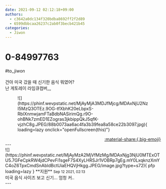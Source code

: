 ```yaml
---
date: 2021-09-12 02:12:18+09:00
authors:
  - c3642a0dc134f320bdba8692ff2f2d89
  - 6599dbbcaa26237c2ab0f3becb421b45
categories:
  - Jiwon
---
```


# 0-84997763

<div class="post-container" markdown="1">
<div class="content-container md-sidebar__scrollwrap" markdown="1">

\#to_jiwon<br><br>건아 미국 갔을 때 신기한 음식 뭐였어?<br>난 게토레이 라임큐컴버,,,
<figure markdown="1">
![](https://phinf.wevpstatic.net/MjAyMjA3MDJfMjcg/MDAxNjU2NzI5MzQ3OTEz.9OG-tfXbhK20eLbpxS-RblXnmwjamFTaBdbNASirimQg.r9O-ohBNk7zmED1EZogras3jkbippQkJ5qfK-vjzhC8g.JPEG/88b0073aa6ac4fa3b39fea8a58ce22b3097.jpg){ loading=lazy onclick="openFullscreen(this)"}
</figure>


</div>
</div>

<div style="text-align: right;" markdown="1">
<a href="https://weverse.io/fromis9/fanpost/0-84997763" style="text-align: right;">:material-share:{.big-emoji}</a>
</div>
---

<div class="comments-container md-sidebar__scrollwrap" markdown="1">
<div class="comment" markdown="1">
<div class='id-container' markdown="1">
![](https://phinf.wevpstatic.net/MjAyMzA2MjVfMzMg/MDAxNjg3NjU0MTExOTU5.7GFeCpkRW4jdCPevFi1sgeF7S4XyLHRSJr1VOBRp7gEg.mY0LxqknzXmYC4oZ6TpxCmdSnAbldBctUiaEHQVjHkgg.JPEG/image.jpg?type=s72){ pfp loading=lazy }
**<span class="artist">지원</span>** <small>Sep 12 2021, 02:13</small><br>
</div>
<div class='comment-body' markdown="1">
미국 음식 사이즈 보고 신기... 엄청 커..
</div>
</div>
</div>
---

